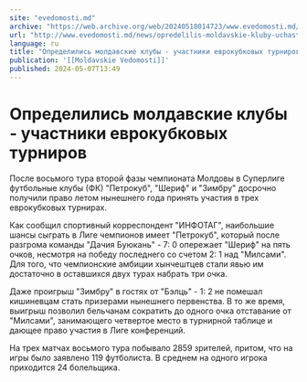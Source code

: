 ```yaml
---
site: "evedomosti.md"
archive: "https://web.archive.org/web/20240518014723/www.evedomosti.md/news/opredelilis-moldavskie-kluby-uchastniki-evrokubkovyh-turniro"
url: "http://www.evedomosti.md/news/opredelilis-moldavskie-kluby-uchastniki-evrokubkovyh-turniro"
language: ru
title: "Определились молдавские клубы - участники еврокубковых турниров"
publication: '[[Moldavskie Vedomosti]]'
published: 2024-05-07T13:49
---
```


# Определились молдавские клубы - участники еврокубковых турниров

После восьмого тура второй фазы чемпионата Молдовы в Суперлиге футбольные клубы (ФК) "Петрокуб", "Шериф" и "Зимбру" досрочно получили право летом нынешнего года принять участия в трех еврокубковых турнирах.

Как сообщил спортивный корреспондент "ИНФОТАГ", наибольшие шансы сыграть в Лиге чемпионов имеет "Петрокуб", который после разгрома команды "Дачия Буюкань" - 7: 0 опережает "Шериф" на пять очков, несмотря на победу последнего со счетом 2: 1 над "Милсами". Для того, что чемпионские амбиции хынчештцев стали явью им достаточно в оставшихся двух турах набрать три очка.

Даже проигрыш "Зимбру" в гостях от "Бэлць" - 1: 2 не помешал кишиневцам стать призерами нынешнего первенства. В то же время, выигрыш позволил бельчанам сократить до одного очка отставание от "Милсами", занимающего четвертое место в турнирной таблице и дающее право участия в Лиге конференций.

На трех матчах восьмого тура побывало 2859 зрителей, притом, что на игры было заявлено 119 футболиста. В среднем на одного игрока приходится 24 болельщика.